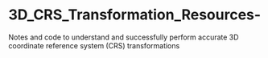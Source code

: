 # 3D_CRS_Transformation_Resources-
Notes and code to understand and successfully perform accurate 3D coordinate reference system (CRS) transformations 
